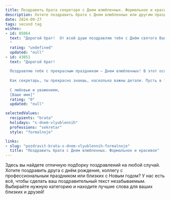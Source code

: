```yaml
---
title: Поздравить брата секретаря с Днем влюбленных. Формальное и красивое
description: Хотите поздравить брата с Днем влюбленных или другим праздником? Наш ИИ создаст незабываемое поздравление, а вы обязательно выделитесь среди других.  
date: 2024-09-27
tags: second tag
wishes:
- id: 85064
  text: "Дорогой брат!  От всей души поздравляю тебя с Днём святого Валентина! Желаю тебе в этот прекрасный праздник  встретить настоящую любовь,  окружить себя теплом и  взаимным пониманием. Пусть твоя жизнь, как и твоя безупречная работа секретаря, будет организована,  эффективна и наполнена радостью. Счастья тебе и  всего самого наилучшего!
  "
  rating: "undefined"
  updated: "null"
- id: 43051
  text: "Дорогой брат!
  
  Поздравляю тебя с прекрасным праздником — Днем влюбленных! В этот особенный день хочу пожелать тебе море счастья, искренней любви и гармонии в душе. Пусть каждый момент, проведенный с любимым человеком, дарит только радость и вдохновение.
  
  Как секретарь, ты прекрасно знаешь, насколько важны детали. Пусть в твоей жизни каждый день будет наполнен заботой, поддержкой и теми мелочами, которые делают отношения по-настоящему ценными.
  
  С любовью и уважением,
  [Ваше имя]"
  rating: "0"
  updated: "null"

selectedValues:
  recipients: "brata"
  holidays: "s-dnem-vlyublennih"
  professions: "sekretar"
  style: "formalnoje"

links:
- slug: "pozdravit-brata-s-dnem-vlyublennih-formalnoje"
  title: "Поздравить брата с Днем влюбленных. Формальное и красивое"
---
```


Здесь вы найдете отличную подборку поздравлений на любой случай. 
Хотите поздравить друга с днём рождения, коллегу с профессиональным праздником или близких с Новым годом? У нас есть всё, чтобы сделать ваш поздравительный текст незабываемым. Выбирайте нужную категорию и находите лучшие слова для ваших близких и друзей!
